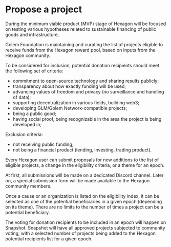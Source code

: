 # Propose a project

During the minimum viable product (MVP) stage of Hexagon will be focused on testing various hypotheses related to sustainable financing of public goods and infrastructure.

Golem Foundation is maintaining and curating the list of projects eligible to receive funds from the Hexagon reward pool, based on inputs from the Hexagon community. 

To be considered for inclusion, potential donation recipients should meet the following set of criteria:
- commitment to open-source technology and sharing results publicly;
- transparency about how exactly funding will be used;
- advancing values of freedom and privacy (no surveillance and handling of data);
- supporting decentralization in various fields, building web3;
- developing GLM/Golem Network-compatible projects;
- being a public good;
- having social proof, being recognizable in the area the project is being developed in;

Exclusion criteria:
- not receiving public funding;
- not being a financial product (lending, investing, trading product).

Every Hexagon user can submit proposals for new additions to the list of eligible projects, a change in the eligibility criteria, or a theme for an epoch. 

At first, all submissions will be made on a dedicated Discord channel. Later on, a special submission form will be made available to the Hexagon community members.

Once a cause or an organization is listed on the eligibility index, it can be selected as one of the potential beneficiaries in a given epoch (depending on its theme). There are no limits to the number of times a project can be a potential beneficiary.

The voting for donation recipients to be included in an epoch will happen on Snapshot. Snapshot will have all approved projects subjected to community voting, with a selected number of projects being added to the Hexagon potential recipients list for a given epoch.